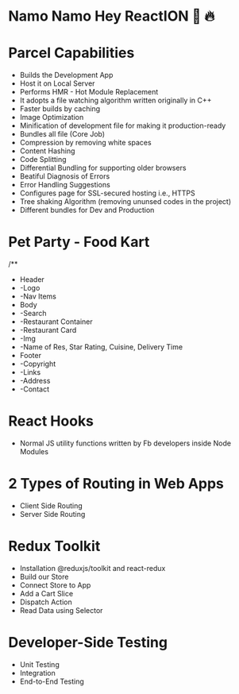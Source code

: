 #  Namo Namo Hey ReactION 🚀 🔥


# Parcel Capabilities
- Builds the Development App
- Host it on Local Server
- Performs HMR - Hot Module Replacement
- It adopts a file watching algorithm written originally in C++
- Faster builds by caching
- Image Optimization
- Minification of development file for making it production-ready
- Bundles all file (Core Job)
- Compression by removing white spaces
- Content Hashing
- Code Splitting
- Differential Bundling for supporting older browsers
- Beatiful Diagnosis of Errors
- Error Handling Suggestions
- Configures page for SSL-secured hosting i.e., HTTPS
- Tree shaking Algorithm (removing ununsed codes in the project)
- Different bundles for Dev and Production

# Pet Party - Food Kart  
/** 
* Header
* -Logo
* -Nav Items
* Body
* -Search
* -Restaurant Container
*   -Restaurant Card
*   -Img
*   -Name of Res, Star Rating, Cuisine, Delivery Time
* Footer
* -Copyright
* -Links
* -Address
* -Contact

# React Hooks
- Normal JS utility functions written by Fb developers inside Node Modules

# 2 Types of Routing in Web Apps
- Client Side Routing
- Server Side Routing 

# Redux Toolkit
- Installation @reduxjs/toolkit and react-redux
- Build our Store
- Connect Store to App
- Add a Cart Slice
- Dispatch Action
- Read Data using Selector    

# Developer-Side Testing
- Unit Testing
- Integration
- End-to-End Testing